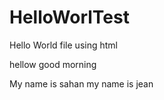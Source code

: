 # HelloWorlTest
Hello World file using html

hellow good morning 


My name is sahan
my name is jean